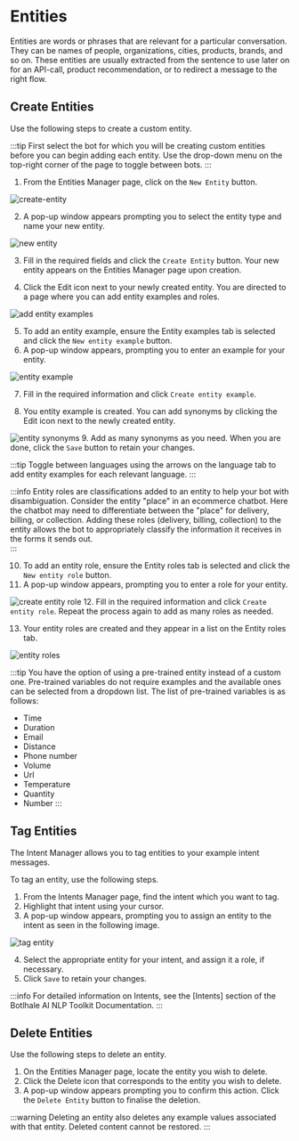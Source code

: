 # Entities
 
Entities are words or phrases that are relevant for a particular conversation. They can be names of people, organizations, cities, products, brands, and so on. These entities are usually extracted from the sentence to use later on for an API-call, product recommendation, or to redirect a message to the right flow.

## Create Entities

Use the following steps to create a custom entity.

:::tip
First select the bot for which you will be creating custom entities before you can begin adding each entity. Use the drop-down menu on the top-right corner of the page to toggle between bots. 
:::

1. From the Entities Manager page, click on the `New Entity` button.

![create-entity](https://botlhale-ai-assets.s3.amazonaws.com/doc-imgs/entities-manager-page.png)


2. A pop-up window appears prompting you to select the entity type and name your new entity. 

![new entity](https://botlhale-ai-assets.s3.amazonaws.com/doc-imgs/new-entity.png)

3. Fill in the required fields and click the `Create Entity` button. Your new entity appears on the Entities Manager page upon creation.

4. Click the Edit icon next to your newly created entity. You are directed to a page where you can add entity examples and roles.

![add entity examples](https://botlhale-ai-assets.s3.amazonaws.com/doc-imgs/entity-examples-and-roles.png)

5. To add an entity example, ensure the Entity examples tab is selected and click the `New entity example` button.
6. A pop-up window appears, prompting you to enter an example for your entity.

![entity example](https://botlhale-ai-assets.s3.amazonaws.com/doc-imgs/entity-example.png)

7. Fill in the required information and click `Create entity example`.

8. You entity example is created. You can add synonyms by clicking the Edit icon next to the newly created entity. 

![entity synonyms](https://botlhale-ai-assets.s3.amazonaws.com/doc-imgs/entity-synonyms.png)
9. Add as many synonyms as you need. When you are done, click the `Save` button to retain your changes. 

:::tip
Toggle between languages using the arrows on the language tab to add entity examples for each relevant language.
:::

:::info
Entity roles are classifications added to an entity to help your bot with disambiguation. Consider the entity "place" in an ecommerce chatbot. Here the chatbot may need to differentiate between the "place" for delivery, billing, or collection. Adding these roles (delivery, billing, collection) to the entity allows the bot to appropriately classify the information it receives in the forms it sends out.  
:::

10. To add an entity role, ensure the Entity roles tab is selected and click the `New entity role` button.
11. A pop-up window appears, prompting you to enter a role for your entity.

![create entity role](https://botlhale-ai-assets.s3.amazonaws.com/doc-imgs/create-entity-role.png)
12. Fill in the required information and click `Create entity role`. Repeat the process again to add as many roles as needed.

13. Your entity roles are created and they appear in a list on the Entity roles tab. 

![entity roles](https://botlhale-ai-assets.s3.amazonaws.com/doc-imgs/entity-role-list.png)

:::tip
You have the option of using a pre-trained entity instead of a custom one. Pre-trained variables do not require examples and the available ones can be selected from a dropdown list. The list of pre-trained variables is as follows:

- Time
- Duration
- Email
- Distance
- Phone number
- Volume
- Url
- Temperature
- Quantity
- Number
:::

## Tag Entities
The Intent Manager allows you to tag entities to your example intent messages.

To tag an entity, use the following steps.

1. From the Intents Manager page, find the intent which you want to tag.
2. Highlight that intent using your cursor.
3. A pop-up window appears, prompting you to assign an entity to the intent as seen in the following image.

![tag entity](https://botlhale-ai-assets.s3.amazonaws.com/doc-imgs/tag-entity.png)

4. Select the appropriate entity for your intent, and assign it a role, if necessary.
5. Click `Save` to retain your changes.

:::info
For detailed information on Intents, see the [Intents] section of the Botlhale AI NLP Toolkit Documentation.
:::

## Delete Entities

Use the following steps to delete an entity.

1. On the Entities Manager page, locate the entity you wish to delete.
2. Click the Delete icon that corresponds to the entity you wish to delete.
3. A pop-up window appears prompting you to confirm this action. Click the `Delete Entity` button to finalise the deletion. 

:::warning
Deleting an entity also deletes any example values associated with that entity. Deleted content cannot be restored.
:::

